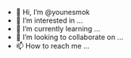 - 👋 Hi, I’m @younesmok
- 👀 I’m interested in ...
- 🌱 I’m currently learning ...
- 💞️ I’m looking to collaborate on ...
- 📫 How to reach me ...

<!---
younesmok/younesmok is a ✨ special ✨ repository because its `README.md` (this file) appears on your GitHub profile.
You can click the Preview link to take a look at your changes.
--->
